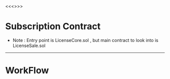 <<<<Author : Sagar Chaurasia>>>>

# Subscription Contract 

* Note : Entry point is LicenseCore.sol , but main contract to look into is LicenseSale.sol

---------------------------------------------------------------------------------------------------------------------------

# WorkFlow


